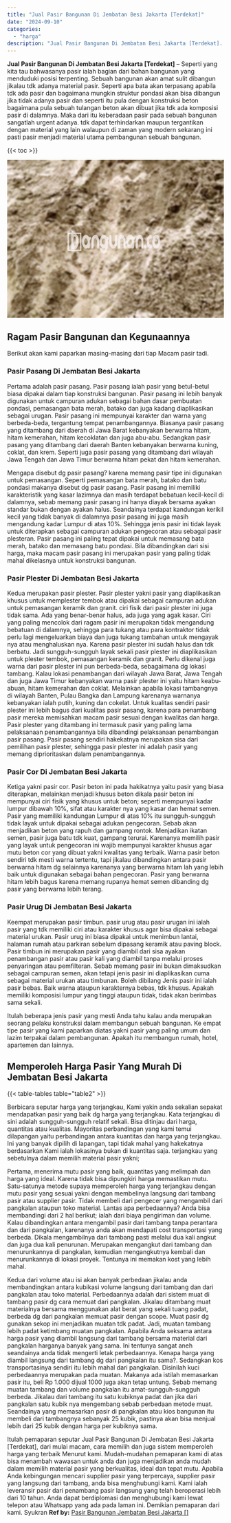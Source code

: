 ```yaml
---
title: "Jual Pasir Bangunan Di Jembatan Besi Jakarta [Terdekat]"
date: "2024-09-10"
categories: 
  - "harga"
description: "Jual Pasir Bangunan Di Jembatan Besi Jakarta [Terdekat]. Itulah pemaparan seputar Jual Pasir Bangunan Di Jembatan Besi Jakarta [Terdekat], dari mulai macam..."
---
```


**Jual Pasir Bangunan Di Jembatan Besi Jakarta \[Terdekat\]** – Seperti yang kita tau bahwasanya pasir ialah bagian dari bahan bangunan yang menduduki posisi terpenting. Sebuah bangunan akan amat sulit dibangun jikalau tdk adanya material pasir. Seperti apa bata akan terpasang apabila tdk ada pasir dan bagaimana mungkin struktur pondasi akan bisa dibangun jika tidak adanya pasir dan seperti itu pula dengan konstruksi beton bagaimana pula sebuah tulangan beton akan dibuat jika tdk ada komposisi pasir di dalamnya. Maka dari itu keberadaan pasir pada sebuah bangunan sangatlah urgent adanya. tdk dapat terhindarkan maupun tergantikan dengan material yang lain walaupun di zaman yang modern sekarang ini pasti pasir menjadi material utama pembangunan sebuah bangunan.

{{< toc >}}

![Jual Pasir Bangunan Di Jembatan Besi Jakarta [Terdekat]](/images/jual-pasir-bangunan-35.png)

## Ragam Pasir Bangunan dan Kegunaannya

Berikut akan kami paparkan masing-masing dari tiap Macam pasir tadi.

### Pasir Pasang Di Jembatan Besi Jakarta

Pertama adalah pasir pasang. Pasir pasang ialah pasir yang betul-betul biasa dipakai dalam tiap konstruksi bangunan. Pasir pasang ini lebih banyak digunakan untuk campuran adukan sebagai bahan dasar pembuatan pondasi, pemasangan bata merah, batako dan juga kadang diaplikasikan sebagai urugan. Pasir pasang ini mempunyai karakter dan warna yang berbeda-beda, tergantung tempat penambangannya. Biasanya pasir pasang yang ditambang dari daerah di Jawa Barat kebanyakan berwarna hitam, hitam kemerahan, hitam kecoklatan dan juga abu-abu. Sedangkan pasir pasang yang ditambang dari daerah Banten kebanyakan berwarna kuning, coklat, dan krem. Seperti juga pasir pasang yang ditambang dari wilayah Jawa Tengah dan Jawa Timur berwarna hitam pekat dan hitam kemerahan.

Mengapa disebut dg pasir pasang? karena memang pasir tipe ini digunakan untuk pemasangan. Seperti pemasangan bata merah, batako dan batu pondasi makanya disebut dg pasir pasang. Pasir pasang ini memiliki karakteristik yang kasar lazimnya dan masih terdapat bebatuan kecil-kecil di dalamnya, sebab memang pasir pasang ini hanya diayak bersama ayakan standar bukan dengan ayakan halus. Seandainya terdapat kandungan kerikil kecil yang tidak banyak di dalamnya pasir pasang ini juga masih mengandung kadar Lumpur di atas 10%. Sehingga jenis pasir ini tidak layak untuk diterapkan sebagai campuran adukan pengecoran atau sebagai pasir plesteran. Pasir pasang ini paling tepat dipakai untuk memasang bata merah, batako dan memasang batu pondasi. Bila dibandingkan dari sisi harga, maka macam pasir pasang ini merupakan pasir yang paling tidak mahal dikelasnya untuk konstruksi bangunan.

### Pasir Plester Di Jembatan Besi Jakarta

Kedua merupakan pasir plester. Pasir plester yakni pasir yang diaplikasikan khusus untuk memplester tembok atau dipakai sebagai campuran adukan untuk pemasangan keramik dan granit. ciri fisik dari pasir plester ini juga tidak sama. Ada yang benar-benar halus, ada juga yang agak kasar. Ciri yang paling mencolok dari ragam pasir ini merupakan tidak mengandung bebatuan di dalamnya, sehingga para tukang atau para kontraktor tidak perlu lagi mengeluarkan biaya dan juga tukang tambahan untuk mengayak nya atau menghaluskan nya. Karena pasir plester ini sudah halus dan tdk berbatu. Jadi sungguh-sungguh layak sekali pasir plester ini diaplikasikan untuk plester tembok, pemasangan keramik dan granit. Perlu dikenal juga warna dari pasir plester ini pun berbeda-beda, sebagaimana dg lokasi tambang. Kalau lokasi penambangan dari wilayah Jawa Barat, Jawa Tengah dan juga Jawa Timur kebanyakan warna pasir plester ini yaitu hitam keabu-abuan, hitam kemerahan dan coklat. Melainkan apabila lokasi tambangnya di wilayah Banten, Pulau Bangka dan Lampung karenanya warnanya kebanyakan ialah putih, kuning dan cokelat. Untuk kualitas sendiri pasir plester ini lebih bagus dari kualitas pasir pasang, karena para penambang pasir mereka memisahkan macam pasir sesuai dengan kwalitas dan harga. Pasir plester yang ditambang ini termasuk pasir yang paling lama pelaksanaan penambangannya bila dibandingi pelaksanaan penambangan pasir pasang. Pasir pasang sendiri hakekatnya merupakan sisa dari pemilihan pasir plester, sehingga pasir plester ini adalah pasir yang memang diprioritaskan dalam penambangannya.

### Pasir Cor Di Jembatan Besi Jakarta

Ketiga yakni pasir cor. Pasir beton ini pada hakikatnya yaitu pasir yang biasa diterapkan, melainkan menjadi khusus beton dikala pasir beton ini mempunyai ciri fisik yang khusus untuk beton; seperti mempunyai kadar lumpur dibawah 10%, sifat atau karakter nya yang kasar dan hemat semen. Pasir yang memiliki kandungan Lumpur di atas 10% itu sungguh-sungguh tidak layak untuk dipakai sebagai adukan pengecoran. Sebab akan menjadikan beton yang rapuh dan gampang rontok. Menjadikan ikatan semen, pasir juga batu tdk kuat, gampang terurai. Karenanya memilih pasir yang layak untuk pengecoran ini wajib mempunyai karakter khusus agar mutu beton cor yang dibuat yakni kwalitas yang terbaik. Warna pasir beton sendiri tdk mesti warna tertentu, tapi jikalau dibandingkan antara pasir berwarna hitam dg selainnya karenanya yang berwarna hitam lah yang lebih baik untuk digunakan sebagai bahan pengecoran. Pasir yang berwarna hitam lebih bagus karena memang rupanya hemat semen dibanding dg pasir yang berwarna lebih terang.

### Pasir Urug Di Jembatan Besi Jakarta

Keempat merupakan pasir timbun. pasir urug atau pasir urugan ini ialah pasir yang tdk memiliki ciri atau karakter khusus agar bisa dipakai sebagai material urukan. Pasir urug ini biasa dipakai untuk menimbun lantai, halaman rumah atau parkiran sebelum dipasang keramik atau paving block. Pasir timbun ini merupakan pasir yang diambil dari sisa ayakan penambangan pasir atau pasir kali yang diambil tanpa melalui proses penyaringan atau pemfilteran. Sebab memang pasir ini bukan dimaksudkan sebagai campuran semen, akan tetapi jenis pasir ini diaplikasikan cuma sebagai material urukan atau timbunan. Boleh dibilang Jenis pasir ini ialah pasir bebas. Baik warna ataupun karakternya bebas, tdk khusus. Apakah memiliki komposisi lumpur yang tinggi ataupun tidak, tidak akan berimbas sama sekali.

Itulah beberapa jenis pasir yang mesti Anda tahu kalau anda merupakan seorang pelaku konstruksi dalam membangun sebuah bangunan. Ke empat tipe pasir yang kami paparkan diatas yakni pasir yang paling umum dan lazim terpakai dalam pembangunan. Apakah itu membangun rumah, hotel, apartemen dan lainnya.

## Memperoleh Harga Pasir Yang Murah Di Jembatan Besi Jakarta

{{< table-tables table="table2" >}}

Berbicara seputar harga yang terjangkau, Kami yakin anda sekalian sepakat mendapatkan pasir yang baik dg harga yang terjangkau. Kata terjangkau di sini adalah sungguh-sungguh relatif sekali. Bisa ditinjau dari harga, quantitas atau kualitas. Mayoritas perbandingan yang kami temui dilapangan yaitu perbandingan antara kuantitas dan harga yang terjangkau. Ini yang banyak dipilih di lapangan, tapi tidak mahal yang hakekatnya berdasarkan Kami ialah lokasinya bukan di kuantitas saja. terjangkau yang sebetulnya dalam memilih material pasir yakni;

Pertama, menerima mutu pasir yang baik, quantitas yang melimpah dan harga yang ideal. Karena tidak bisa dipungkiri harga memastikan mutu. Satu-satunya metode supaya memperoleh harga yang terjangkau dengan mutu pasir yang sesuai yakni dengan membelinya langsung dari tambang pasir atau supplier pasir. Tidak membeli dari pengecer yang mengambil dari pangkalan ataupun toko material. Lantas apa perbedaannya? Anda bisa membandingi dari 2 hal berikut; ialah dari biaya pengiriman dan volume. Kalau dibandingkan antara mengambil pasir dari tambang tanpa perantara dan dari pangkalan, karenanya anda akan mendapati cost transportasi yang berbeda. Dikala mengambilnya dari tambang pasti melalui dua kali angkut dan juga dua kali penurunan. Merupakan mengangkut dari tambang dan menurunkannya di pangkalan, kemudian mengangkutnya kembali dan menurunkannya di lokasi proyek. Tentunya ini memakan kost yang lebih mahal.

Kedua dari volume atau isi akan banyak perbedaan jikalau anda membandingkan antara kubikasi volume langsung dari tambang dan dari pangkalan atau toko material. Perbedaannya adalah dari sistem muat di tambang pasir dg cara memuat dari pangkalan. Jikalau ditambang muat materialnya bersama menggunakan alat berat yang sekali tuang padat, berbeda dg dari pangkalan memuat pasir dengan scope. Muat pasir dg gunakan sekop ini menjadikan muatan tdk padat. Jadi, muatan tambang lebih padat ketimbang muatan pangkalan. Apabila Anda seksama antara harga pasir yang diambil langsung dari tambang bersama material dari pangkalan harganya banyak yang sama. Ini tentunya sangat aneh seandainya anda tidak mengerti letak perbedaannya. Kenapa harga yang diambil langsung dari tambang dg dari pangkalan itu sama?. Sedangkan kos transportasinya sendiri itu lebih mahal dari pangkalan. Disinilah kuci perbedaannya merupakan pada muatan. Makanya ada istilah memasarkan pasir itu, beli Rp 1.000 dijual 1000 juga akan tetap untung. Sebab memang muatan tambang dan volume pangkalan itu amat-sungguh-sungguh berbeda. Jikalau dari tambang itu satu kubiknya padat dan jika dari pangkalan satu kubik nya mengembang sebab perbedaan metode muat. Seandainya yang memasarkan pasir di pangkalan atau kios bangunan itu membeli dari tambangnya sebanyak 25 kubik, pastinya akan bisa menjual lebih dari 25 kubik dengan harga per kubiknya sama.

Itulah pemaparan seputar Jual Pasir Bangunan Di Jembatan Besi Jakarta \[Terdekat\], dari mulai macam, cara memilih dan juga sistem memperoleh harga yang terbaik Menurut kami. Mudah-mudahan pemaparan kami di atas bisa menambah wawasan untuk anda dan juga menjadikan anda mudah dalam memilih material pasir yang berkualitas, ideal dan tepat mutu. Apabila Anda kebingungan mencari supplier pasir yang terpercaya, supplier pasir yang langsung dari tambang, anda bisa menghubungi kami. Kami ialah leveransir pasir dari penambang pasir langsung yang telah beroperasi lebih dari 10 tahun. Anda dapat berdiplomasi dan menghubungi kami lewat telepon atau Whatsapp yang ada pada laman ini. Demikian pemaparan dari kami. Syukran
**Ref by:** [Pasir Bangunan Jembatan Besi Jakarta []](https://id.wikipedia.org/wiki/Pasir)

